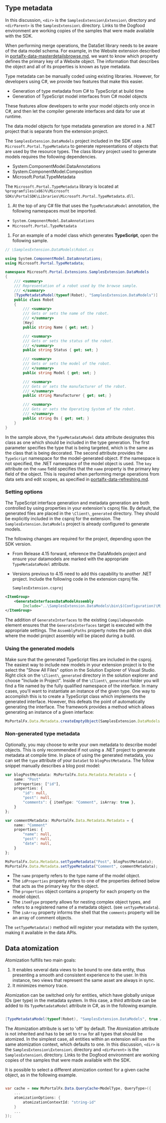 
## Type metadata

In this discussion, `<dir>` is the `SamplesExtension\Extension\` directory and  `<dirParent>`  is the `SamplesExtension\` directory. Links to the Dogfood environment are working copies of the samples that were made available with the SDK.

When performing merge operations, the DataSet library needs to be aware of the data model schema. For example, in the Website extension described in [portalfx-data-masterdetailsbrowse.md](portalfx-data-masterdetailsbrowse.md), we want to know which property defines the primary key of a Website object. The information that describes the object and all of its properties is known as type metadata. 

Type metadata can be manually coded using existing libraries. However, for developers using C#, we provide two features that make this easier.

* Generation of type metadata from C# to TypeScript at build time
* Generation of TypeScript model interfaces from C# model objects

These features allow developers to write your model objects only once in C#, and then let the compiler generate interfaces and data for use at runtime.

The data model objects for type metadata generation are stored in a .NET project that is separate from the extension project. 

The `SamplesExtension.DataModels` project included in the SDK uses `Microsoft.Portal.TypeMetadata` to generate 
representations of objects that are used by the resource types. The class library project used to generate models requires the following dependencies.

* System.ComponentModel.DataAnnotations
* System.ComponentModel.Composition
* Microsoft.Portal.TypeMetadata

The `Microsoft.Portal.TypeMetadata` library is located at `%programfiles(x86)%\Microsoft SDKs\PortalSDK\Libraries\Microsoft.Portal.TypeMetadata.dll`.

1. At the top of any C# file that uses the `TypeMetadataModel` annotation, the following namespaces must be imported.

* `System.ComponentModel.DataAnnotations`
* `Microsoft.Portal.TypeMetadata`

1.  For an example of a model class which generates **TypeScript**, open the following sample.

```cs
// \SamplesExtension.DataModels\Robot.cs

using System.ComponentModel.DataAnnotations;
using Microsoft.Portal.TypeMetadata;

namespace Microsoft.Portal.Extensions.SamplesExtension.DataModels
{
    /// <summary>
    /// Representation of a robot used by the browse sample.
    /// </summary>
    [TypeMetadataModel(typeof(Robot), "SamplesExtension.DataModels")]
    public class Robot
    {
        /// <summary>
        /// Gets or sets the name of the robot.
        /// </summary>
        [Key]
        public string Name { get; set; }

        /// <summary>
        /// Gets or sets the status of the robot.
        /// </summary>
        public string Status { get; set; }

        /// <summary>
        /// Gets or sets the model of the robot.
        /// </summary>
        public string Model { get; set; }

        /// <summary>
        /// Gets or sets the manufacturer of the robot.
        /// </summary>
        public string Manufacturer { get; set; }

        /// <summary>
        /// Gets or sets the Operating System of the robot.
        /// </summary>
        public string Os { get; set; }
    }
}
```

In the sample above, the `TypeMetadataModel` data attribute designates this class as one which should be included in the type generation. The first parameter specifies the type that is being targeted, which is  the same as the class that is being  decorated. The second attribute provides the `TypeScript` namespace for the model-generated object. If the  namespace is not specified, the .NET namespace of the model object is used. The `key` attribute on the `name` field specifies that the `name` property is the primary key field of the object. This is required when performing merge operations from data sets and edit scopes, as specified in [portalfx-data-refreshing.md](portalfx-data-refreshing.md).

### Setting options

The TypeScript interface generation and metadata generation are both controlled by using  properties in your extension's csproj file. 
By default, the generated files are placed in the `\Client\_generated` directory. They should be explicitly included in the csproj for the extension. The `SamplesExtension.DataModels` project is already configured to generate models. 

The following changes are required for the project, depending upon the SDK version.

 * From Release 4.15 forward, reference the  DataModels project and ensure your datamodels are marked with the appropriate `TypeMetadataModel` attribute.

 * Versions previous to 4.15 need to add this capability to another .NET project. Include the following code in the extension csproj file.

    `SamplesExtension.csproj`

```xml
<ItemGroup>
    <GenerateInterfacesDataModelAssembly
        Include="..\SamplesExtension.DataModels\bin\$(Configuration)\Microsoft.Portal.Extensions.SamplesExtension.DataModels.dll" />
</ItemGroup>
```

The addition of `GenerateInterfaces` to the existing `CompileDependsOn` element ensures that the `GenerateInterfaces`         target is executed with the appropriate settings. The `AssemblyPaths` property notes the path on disk where the model        project assembly will be placed during a build.

### Using the generated models

Make sure that the generated TypeScript files are included in the csproj. The easiest way to include new models in your extension project is to the select the "Show All Files" option in the Solution Explorer of Visual Studio. Right click on the `\Client\_generated` directory in the solution explorer and choose "Include in Project". Inside of the `\Client\_generated` folder you will find a file named by the fully qualified namespace of the interface. In many cases, you'll want to instantiate an instance of the given type. One way to accomplish this is to create a TypeScript class which implements the generated interface. However, this defeats the point of automatically generating the interface. The framework provides a method which allows generating an instance of a given interface:

```ts
MsPortalFx.Data.Metadata.createEmptyObject(SamplesExtension.DataModels.RobotType)
```

### Non-generated type metadata

Optionally, you may choose to write your own metadata to describe model objects. This is only recommended if not using a .NET project to generate metadata at compile time. In place of using the generated metadata, you can set the `type` attribute of your `DataSet` to `blogPostMetadata`. The follow snippet manually describes a blog post model:

```ts
var blogPostMetadata: MsPortalFx.Data.Metadata.Metadata = {
    name: "Post"
    idProperties: ["id"],
    properties: {
        "id": null,
        "post": null,
        "comments": { itemType: "Comment", isArray: true },
    }
};

var commentMetadata: MsPortalFx.Data.Metadata.Metadata = {
    name: "Comment"
    properties: {
        "name": null,
        "post": null,
        "date": null,
    }
};

MsPortalFx.Data.Metadata.setTypeMetadata("Post", blogPostMetadata);
MsPortalFx.Data.Metadata.setTypeMetadata("Comment", commentMetadata);
```

* The `name` property refers to the type name of the model object.
* The `idProperties` property refers to one of the properties defined below that acts as the primary key for the object.
* The `properties` object contains a property for each property on the model object.
* The `itemType` property allows for nesting complex object types, and refers to a registered name of a metadata object. (see `setTypeMetadata`).
* The `isArray` property informs the shell that the `comments` property will be an array of comment objects.

The `setTypeMetadata()` method will register your metadata with the system, making it available in the data APIs.


## Data atomization

Atomization fulfills two main goals: 

1. It enables several data views to be bound to one data entity, thus presenting a smooth and  consistent experience to the user.  In this instance, two views that represent the same asset are always in sync. 
1. It minimizes memory trace.

Atomization can be switched only for entities, which have globally unique IDs (per type) in  the  metadata system. In this case, a third attribute can be added to its `TypeMetadataModel` attribute in C#, as in the following example.

```cs

[TypeMetadataModel(typeof(Robot), "SamplesExtension.DataModels", true /* Safe to unify entity as Robot IDs are globally unique. */)]

```

The Atomization attribute is set to 'off' by default. The Atomization attribute is not inherited and has to be set to `true` for all types that should be atomized. 
In the simplest case, all entities within an extension will use the same atomization context, which defaults to one.
In this discussion, `<dir>` is the `SamplesExtension\Extension\` directory and  `<dirParent>`  is the `SamplesExtension\` directory. Links to the Dogfood environment are working copies of the samples that were made available with the SDK.

It is possible to select a different atomization context for a given cache object, as in the following example.

```cs

var cache = new MsPortalFx.Data.QueryCache<ModelType, QueryType>({
    ...
    atomizationOptions: {
        atomizationContextId: "string-id"
    }
    ...
});

```

